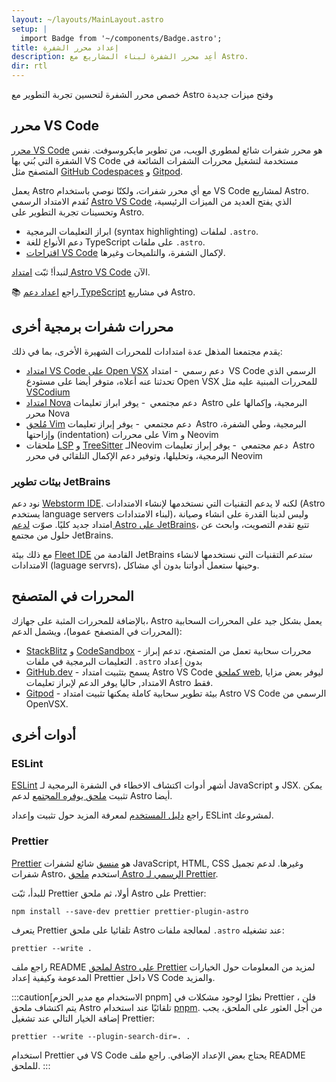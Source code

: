 ```yaml
---
layout: ~/layouts/MainLayout.astro
setup: |
  import Badge from '~/components/Badge.astro';
title: إعداد محرر الشفرة
description: أعِد محرر الشفرة لبناء المشاريع مع Astro.
dir: rtl
---
```


خصص محرر الشفرة لتحسين تجربة التطوير مع Astro وفتح ميزات جديدة

## محرر VS Code

[محرر VS Code](https://code.visualstudio.com/) هو محرر شفرات شائع لمطوري الويب، من تطوير مايكروسوفت. نفس الشفرة التي بُني بها VS Code مستخدمة لتشغيل محررات الشفرات الشائعة في المتصفح مثل [GitHub Codespaces](https://github.com/features/codespaces) و [Gitpod](https://gitpod.io/).

يعمل Astro مع أي محرر شفرات، ولكنّا نوصي باستخدام VS Code لمشاريع Astro. نُقدم الامتداد الرسمي [Astro VS Code](https://marketplace.visualstudio.com/items?itemName=astro-build.astro-vscode) الذي يفتح العديد من الميزات الرئيسية، وتحسينات تجربة التطوير على Astro.

- ابراز التعليمات البرمجية (syntax highlighting) لملفات `.astro`.
- دعم الأنواع للغة TypeScript على ملفات `.astro`.
- [اقتراحات VS Code](https://code.visualstudio.com/docs/editor/intellisense) لإكمال الشفرة، والتلميحات وغيرها.

لنبدأ! ثبّت [امتداد Astro VS Code](https://marketplace.visualstudio.com/items?itemName=astro-build.astro-vscode) الآن.

📚 راجع [اعداد دعم TypeScript](/ar/guides/typescript/) في مشاريع Astro.

## محررات شفرات برمجية أخرى

يقدم مجتمعنا المذهل عدة امتدادات للمحررات الشهيرة الأخرى، بما في ذلك:

- [امتداد VS Code على Open VSX](https://open-vsx.org/extension/astro-build/astro-vscode) <span style="margin: 0.25em;"><Badge variant="accent">دعم رسمي</Badge></span> - امتداد VS Code الرسمي الذي تحدثنا عنه أعلاه، متوفر أيضا على مستودع Open VSX للمحررات المبنية عليه مثل [VSCodium](https://vscodium.com/)
- [امتداد Nova](https://extensions.panic.com/extensions/sciencefidelity/sciencefidelity.astro/) <span style="margin: 0.25em;"><Badge variant="neutral">دعم مجتمعي</Badge></span> - يوفر ابراز تعليمات Astro البرمجية، وإكمالها على محرر Nova
- [مُلحق Vim](https://github.com/wuelnerdotexe/vim-astro) <span style="margin: 0.25em;"><Badge variant="neutral">دعم مجتمعي</Badge></span> - يوفر إبراز تعليمات Astro البرمجية، وطي الشفرة، وإزاحتها (indentation) على محررات Vim و Neovim
- ملحقات [LSP](https://github.com/neovim/nvim-lspconfig/blob/master/doc/server_configurations.md#astro) و [TreeSitter](https://github.com/virchau13/tree-sitter-astro) لـNeovim <span style="margin: 0.25em;"><Badge variant="neutral">دعم مجتمعي</Badge></span> - يوفر إبراز تعليمات Astro البرمجية، وتحليلها، وتوفير دعم الإكمال التلقائي في محرر Neovim

### بيئات تطوير JetBrains

نود دعم [Webstorm IDE](https://www.jetbrains.com/webstorm/). لكنه لا يدعم التقنيات التي نستخدمها لإنشاء الامتدادات (Astro يستخدم language servers لبناء الامتدادات)، وليس لدينا القدرة على انشاء وصيانة امتداد جديد كليًا. صوّت [لدعم Astro على JetBrains](https://youtrack.jetbrains.com/issue/WEB-52015/Astro-Language-Support)، تتبع تقدم التصويت، وابحث عن حلول من مجتمع JetBrains. 

مع ذلك بيئة [Fleet IDE](https://www.jetbrains.com/fleet/) القادمة من JetBrains _ستدعم_ التقنيات التي نستخدمها لانشاء الامتدادات (laguage servrs)، وحينها ستعمل أدواتنا بدون أي مشاكل.

## المحررات في المتصفح

بالإضافة للمحررات المثبة على جهازك، Astro يعمل بشكل جيد على المحررات السحابية (المحررات في المتصفح عموما)، ويشمل الدعم:

- [StackBlitz](https://stackblitz.com/) و [CodeSandbox](https://codesandbox.io/) - محررات سحابية تعمل من المتصفح، تدعم إبراز التعليمات البرمجية في ملفات `.astro` بدون اِعداد
- [GitHub.dev](https://github.dev/) - يسمح بتثبيت امتداد Astro VS Code [كملحق web](https://code.visualstudio.com/api/extension-guides/web-extensions), ليوفر بعض مزايا الامتداد, حاليا يوفر الدعم لإبراز تعليمات Astro فقط.
- [Gitpod](https://gitpod.io/) - بيئة تطوير سحابية كاملة يمكنها تثبيت امتداد Astro VS Code الرسمي من OpenVSX.

## أدوات أخرى

### ESLint

[ESLint](https://eslint.org/) أشهر أدوات اكتشاف الاخطاء في الشفرة البرمجية لـ JavaScript و JSX. يمكن تثبيت [ملحق يوفره المجتمع](https://github.com/ota-meshi/eslint-plugin-astro) لدعم Astro أيضا.

راجع [دليل المستخدم](https://ota-meshi.github.io/eslint-plugin-astro/user-guide/) لمعرفة المزيد حول تثبيت وإعداد ESLint لمشروعك.

### Prettier

[Prettier](https://prettier.io/) هو  [منسق](https://ar.wikipedia.org/wiki/برتي_برنت) شائع لشفرات JavaScript, HTML, CSS وغيرها. لدعم تجميل شفرات Astro، استخدم [ملحق Astro الرسمي لـ Prettier](https://github.com/withastro/prettier-plugin-astro).

للبدأ، ثبّت Prettier أولا، ثم ملحق Astro على Prettier:

```shell
npm install --save-dev prettier prettier-plugin-astro
```

يتعرف Prettier تلقائيا على ملحق Astro لمعالجة ملفات `.astro` عند تشغيله:

```shell
prettier --write .
```

راجع ملف README [لملحق Astro على Prettier](https://github.com/withastro/prettier-plugin-astro/blob/main/README.md) لمزيد من المعلومات حول الخيارات المدعومة وكيفية إعداد Prettier داخل VS Code والمزيد.

:::caution[الاستخدام مع مدير الحزم pnpm]
نظرًا لوجود مشكلات في Prettier ، فلن يتم اكتشاف ملحق Astro تلقائيًا عند استخدام [pnpm](https://pnpm.io/). من أجل العثور على الملحق، يجب إضافة الخيار التالي عند تشغيل Prettier:

```shell
prettier --write --plugin-search-dir=. .
```

استخدام Prettier في VS Code يحتاج بعض الإعداد الإضافي. راجع ملف README للملحق.
:::
